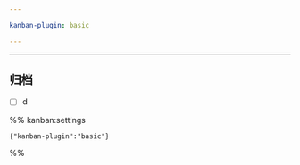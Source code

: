 ```yaml
---

kanban-plugin: basic

---
```


***

## 归档

- [ ] d

%% kanban:settings
```
{"kanban-plugin":"basic"}
```
%%